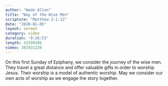 ```yaml
---
author: "Wade Allen"
title: "Way of the Wise Men"
scripture: "Matthew 2:1-12"
date: "2020-01-05"
layout: sermon
category: video
duration: '0:28:53' 
length: 41599206
vimeo: 382931220 
---
```


On this first Sunday of Epiphany, we consider the journey of the wise men. They travel a great distance and offer valuable gifts in order to worship Jesus. Their worship is a model of authentic worship. May we consider our own acts of worship as we engage the story together.
